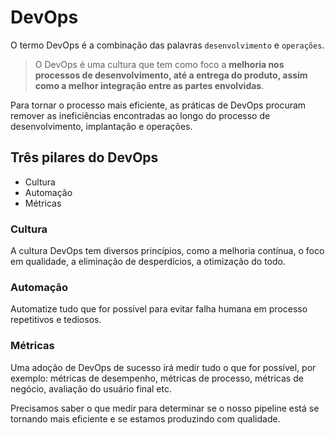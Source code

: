 # DevOps

O termo DevOps é a combinação das palavras `desenvolvimento` e `operações`.

> O DevOps é uma cultura que tem como foco a **melhoria nos processos de desenvolvimento, até a entrega do produto, assim como a melhor integração entre as partes envolvidas**.

Para tornar o processo mais eficiente, as práticas de DevOps procuram remover as ineficiências encontradas ao longo do processo de desenvolvimento, implantação e operações.

## Três pilares do DevOps

- Cultura
- Automação
- Métricas

### Cultura
A cultura DevOps tem diversos princípios, como a melhoria contínua, o foco em qualidade, a eliminação de desperdícios, a otimização do todo.

### Automação
Automatize tudo que for possível para evitar falha humana em processo repetitivos e tediosos.

### Métricas
Uma adoção de DevOps de sucesso irá medir tudo o que for possível, por exemplo: métricas de desempenho, métricas de processo, métricas de negócio, avaliação do usuário final etc.

Precisamos saber o que medir para determinar se o nosso pipeline está se tornando mais eficiente e se estamos produzindo com qualidade.
